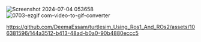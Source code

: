 ![Screenshot 2024-07-04 053658](https://github.com/DeemaEssam/turtlesim_Using_Ros1_And_ROs2/assets/106381596/15e31693-f286-437d-ac09-a1f5c88326f0)
![0703-ezgif com-video-to-gif-converter](https://github.com/DeemaEssam/turtlesim_Using_Ros1_And_ROs2/assets/106381596/a554194a-492a-4d4c-8f57-660e421e7a81)

https://github.com/DeemaEssam/turtlesim_Using_Ros1_And_ROs2/assets/106381596/144a3512-b413-48ad-b0a0-90b4880eccc5


